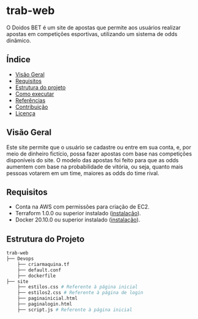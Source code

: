 # trab-web

O Doidos BET é um site de apostas que permite aos usuários realizar apostas em competições esportivas, utilizando um sistema de odds dinâmico.

## Índice

- [Visão Geral](#visão-geral)
- [Requisitos](#requisitos)
- [Estrutura do projeto](#estrutura-do-projeto)
- [Como executar](#como-executar)
- [Referências](#referências)
- [Contribuição](#contribuição)
- [Licença](#licença)

## Visão Geral
Este site permite que o usuário se cadastre ou entre em sua conta, e, por meio de dinheiro fictício, possa fazer apostas com base nas competições disponíveis do site. O modelo das apostas foi feito para que as odds aumentem com base na probabilidade de vitória, ou seja, quanto mais pessoas votarem em um time, maiores as odds do time rival.

## Requisitos
- Conta na AWS com permissões para criação de EC2.
- Terraform 1.0.0 ou superior instalado ([instalação](https://learn.hashicorp.com/tutorials/terraform/install-cli)).
- Docker 20.10.0 ou superior instalado ([instalação](https://www.docker.com/)).

## Estrutura do Projeto
```bash
trab-web
├── Devops 
    ├── criarmaquina.tf
    ├── default.conf
    ├── dockerfile
├── site
    ├── estilos.css # Referente à página inicial
    ├── estilos2.css # Referente à página de login
    ├── paginainicial.html
    ├── paginalogin.html 
    ├── script.js # Referente à página inicial
